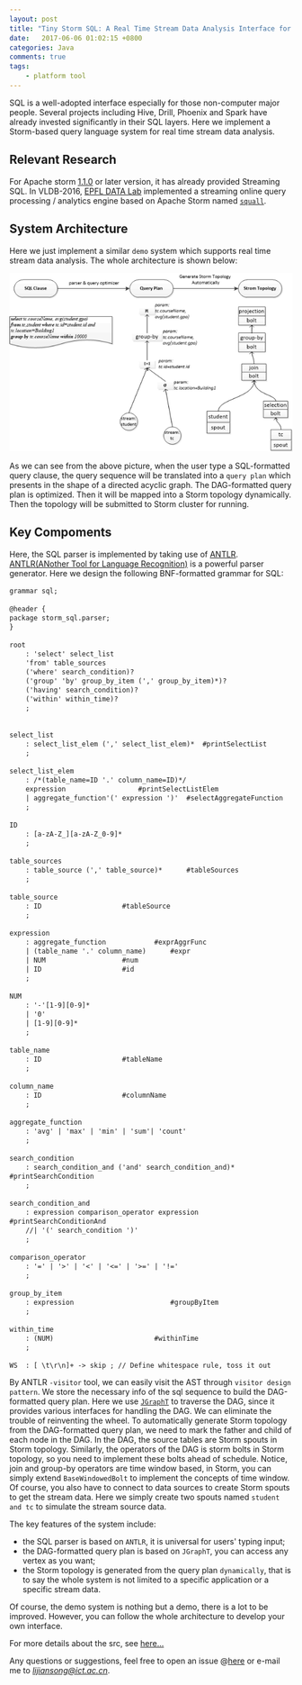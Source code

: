 ```yaml
---
layout: post
title: "Tiny Storm SQL: A Real Time Stream Data Analysis Interface for Apache Storm"
date:   2017-06-06 01:02:15 +0800
categories: Java
comments: true
tags:
    - platform tool
---
```

<div class="message">
SQL is a well-adopted interface especially for those non-computer major people. Several projects including Hive, Drill, Phoenix and Spark have already invested significantly in their SQL layers. Here we implement a Storm-based query language system for real time stream data analysis. 
</div>
  <!-- more -->

## Relevant Research
For Apache storm [1.1.0](http://storm.apache.org/2017/03/29/storm110-released.html) or later version, it has already provided Streaming SQL. In VLDB-2016, [EPFL DATA Lab](http://data.epfl.ch/) implemented a streaming online query processing / analytics engine based on Apache Storm named [`squall`](https://github.com/epfldata/squall).


## System Architecture
  Here we just implement a similar `demo` system which supports real time stream data analysis. The whole architecture is shown below:
  
  ![image](/assets/blog-img/2017_06_05_architecture.png "System Architecture")

As we can see from the above picture, when the user type a SQL-formatted query clause, the query sequence will be translated into a `query plan` which presents in the shape of a directed acyclic graph. The DAG-formatted query plan is optimized.
Then it will be mapped into a Storm topology dynamically. Then the topology will be submitted to Storm cluster for running.

## Key Compoments

Here, the SQL parser is implemented by taking use of [ANTLR](https://github.com/antlr/antlr4). [ANTLR(ANother Tool for Language Recognition)](http://www.antlr.org/) is a powerful parser generator. Here we design the following BNF-formatted grammar for SQL:

```
grammar sql;

@header {
package storm_sql.parser;
}

root
    : 'select' select_list
    'from' table_sources
    ('where' search_condition)?
    ('group' 'by' group_by_item (',' group_by_item)*)?
    ('having' search_condition)?
    ('within' within_time)?
    ;


select_list
    : select_list_elem (',' select_list_elem)*	#printSelectList
    ;

select_list_elem
    : /*(table_name=ID '.' column_name=ID)*/
    expression					#printSelectListElem
    | aggregate_function'(' expression ')'	#selectAggregateFunction
    ;

ID
    : [a-zA-Z_][a-zA-Z_0-9]*
    ;

table_sources
    : table_source (',' table_source)*		#tableSources
    ;

table_source
    : ID					#tableSource
    ;

expression
    : aggregate_function			#exprAggrFunc
    | (table_name '.' column_name)		#expr
    | NUM					#num
    | ID                    #id
    ;

NUM
    : '-'[1-9][0-9]*
    | '0'
    | [1-9][0-9]*
    ;

table_name
    : ID					#tableName
    ;

column_name
    : ID					#columnName
    ;

aggregate_function
    : 'avg' | 'max' | 'min' | 'sum'| 'count'
    ;

search_condition
    : search_condition_and ('and' search_condition_and)*	#printSearchCondition
    ;

search_condition_and
    : expression comparison_operator expression			#printSearchConditionAnd
    //| '(' search_condition ')'
    ;

comparison_operator
    : '=' | '>' | '<' | '<=' | '>=' | '!='
    ;

group_by_item
    : expression						#groupByItem
    ;

within_time
    : (NUM)							#withinTime
    ;

WS  : [ \t\r\n]+ -> skip ; // Define whitespace rule, toss it out

```

By ANTLR `-visitor` tool, we can easily visit the AST through `visitor design pattern`. We store the necessary info of the sql sequence to build the DAG-formatted query plan. Here we use [`JGraphT`](https://github.com/jgrapht/jgrapht) to traverse the DAG, since it provides various interfaces for handling the DAG. We can eliminate the trouble of reinventing the wheel.
To automatically generate Storm topology from the DAG-formatted query plan, we need to mark the father and child of each node in the DAG. In the DAG, the source tables are Storm spouts in Storm topology. Similarly, the operators of the DAG is storm bolts in Storm topology, so you need to implement these bolts ahead of schedule. Notice, join and group-by operators are time window based, in Storm, you can simply extend `BaseWindowedBolt` to implement the concepts of time window. Of course, you also have to connect to data sources to create Storm spouts to get the stream data. Here we simply create two spouts named `student and tc` to simulate the stream source data.

The key features of the system include:
- the SQL parser is based on `ANTLR`, it is universal for users' typing input;
- the DAG-formatted query plan is based on `JGraphT`, you can access any vertex as you want;
- the Storm topology is generated from the query plan `dynamically`, that is to say the whole system is not limited to a specific application or a specific stream data.

Of course, the demo system is nothing but a demo, there is a lot to be improved. However, you can follow the whole architecture to develop your own interface.

For more details about the src, see [here...](https://github.com/lijiansong/distribution/tree/master/storm/storm-sql/storm-sql/course-project)

Any questions or suggestions, feel free to open an issue @[here](https://github.com/lijiansong/distribution/issues) or e-mail me to *lijiansong@ict.ac.cn*.
